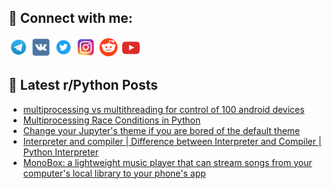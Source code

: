 ## 🔎 Connect with me:
[<img src="https://github.com/bullbesh/bullbesh/blob/main/images/Telegram.png" width="32" height="32" />](https://t.me/bullbesh)
[<img src="https://github.com/bullbesh/bullbesh/blob/main/images/VK.png" width="32" height="32" />](https://vk.com/bullbesh)
[<img src="https://github.com/bullbesh/bullbesh/blob/main/images/Twitter.png" width="32" height="32" />](https://twitter.com/bullbesh1)
[<img src="https://github.com/bullbesh/bullbesh/blob/main/images/Instagram.png" width="32" height="32" />](https://www.instagram.com/bullbesh)
[<img src="https://github.com/bullbesh/bullbesh/blob/main/images/Reddit.png" width="32" height="32" />](https://www.reddit.com/user/bullbesh)
[<img src="https://github.com/bullbesh/bullbesh/blob/main/images/YouTube.png" width="32" height="32" />](https://www.youtube.com/channel/UCtfjRs6uzgq5mfm8S06WTcg)

## 📕 Latest r/Python Posts
<!-- BLOG-POST-LIST:START -->
- [multiprocessing vs multithreading for control of 100 android devices](https://www.reddit.com/r/Python/comments/yy4hdf/multiprocessing_vs_multithreading_for_control_of/)
- [Multiprocessing Race Conditions in Python](https://www.reddit.com/r/Python/comments/yy3n40/multiprocessing_race_conditions_in_python/)
- [Change your Jupyter&#39;s theme if you are bored of the default theme](https://www.reddit.com/r/Python/comments/yy1d6f/change_your_jupyters_theme_if_you_are_bored_of/)
- [Interpreter and compiler | Difference between Interpreter and Compiler | Python Interpreter](https://www.reddit.com/r/Python/comments/yxzfnw/interpreter_and_compiler_difference_between/)
- [MonoBox: a lightweight music player that can stream songs from your computer&#39;s local library to your phone&#39;s app](https://www.reddit.com/r/Python/comments/yxz6at/monobox_a_lightweight_music_player_that_can/)
<!-- BLOG-POST-LIST:END -->
